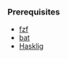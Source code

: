 ### Prerequisites
- [fzf](https://github.com/junegunn/fzf)
- [bat](https://github.com/sharkdp/bat)
- [Hasklig](https://github.com/i-tu/Hasklig)
